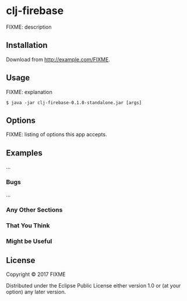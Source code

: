 # clj-firebase

FIXME: description

## Installation

Download from http://example.com/FIXME.

## Usage

FIXME: explanation

    $ java -jar clj-firebase-0.1.0-standalone.jar [args]

## Options

FIXME: listing of options this app accepts.

## Examples

...

### Bugs

...

### Any Other Sections
### That You Think
### Might be Useful

## License

Copyright © 2017 FIXME

Distributed under the Eclipse Public License either version 1.0 or (at
your option) any later version.
